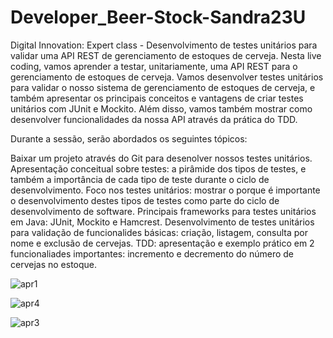 # Developer_Beer-Stock-Sandra23U

Digital Innovation: Expert class - Desenvolvimento de testes unitários para validar uma API REST de gerenciamento de estoques de cerveja.
Nesta live coding, vamos aprender a testar, unitariamente, uma API REST para o gerenciamento de estoques de cerveja. Vamos desenvolver testes unitários para validar o nosso sistema de gerenciamento de estoques de cerveja, e também apresentar os principais conceitos e vantagens de criar testes unitários com JUnit e Mockito. Além disso, vamos também mostrar como desenvolver funcionalidades da nossa API através da prática do TDD.

Durante a sessão, serão abordados os seguintes tópicos:

Baixar um projeto através do Git para desenolver nossos testes unitários.
Apresentação conceitual sobre testes: a pirâmide dos tipos de testes, e também a importância de cada tipo de teste durante o ciclo de desenvolvimento.
Foco nos testes unitários: mostrar o porque é importante o desenvolvimento destes tipos de testes como parte do ciclo de desenvolvimento de software.
Principais frameworks para testes unitários em Java: JUnit, Mockito e Hamcrest.
Desenvolvimento de testes unitários para validação de funcionalides básicas: criação, listagem, consulta por nome e exclusão de cervejas.
TDD: apresentação e exemplo prático em 2 funcionaliades importantes: incremento e decremento do número de cervejas no estoque.



![apr1](https://user-images.githubusercontent.com/66983974/118410708-2dba4180-b667-11eb-819f-bdda1a99d0d9.jpg)


![apr4](https://user-images.githubusercontent.com/66983974/118411246-f13c1500-b669-11eb-9ed1-6c418d192c11.jpg)

![apr3](https://user-images.githubusercontent.com/66983974/118411261-03b64e80-b66a-11eb-95e7-87b14584cf88.jpg)
